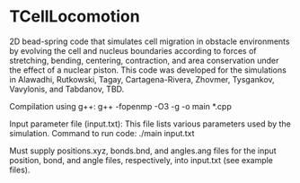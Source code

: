 # TCellLocomotion

2D bead-spring code that simulates cell migration in obstacle environments by evolving the cell and nucleus boundaries according to forces of stretching, bending, centering, contraction, and area conservation under the effect of a nuclear piston. This code was developed for the simulations in Alawadhi, Rutkowski, Tagay, Cartagena-Rivera, Zhovmer, Tysgankov, Vavylonis, and Tabdanov, TBD.

Compilation using g++: g++ -fopenmp -O3 -g -o main *.cpp

Input parameter file (input.txt): This file lists various parameters used by the simulation. Command to run code: ./main input.txt

Must supply positions.xyz, bonds.bnd, and angles.ang files for the input position, bond, and angle files, respectively, into input.txt (see example files).

